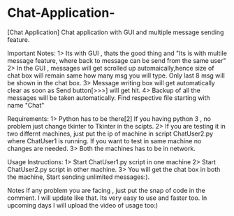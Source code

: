 # Chat-Application-
[Chat Application] Chat application with GUI and multiple message sending feature.

Important Notes:
1> Its with GUI , thats the good thing and "Its is with multile message feature, where back to message can be send from the same user"
2> In the GUI , messages will get scrolled up automaically,hence size of chat box will remain same how many msg you will type. Only last 8 msg will be shown in the chat box.
3> Message writing box will get automatically clear as soon as Send button[>>>] will get hit.
4> Backup of all the messages will be taken automatically. Find respective file starting with name "Chat"

Requirements:
1> Python has to be there[2]
If you having python 3 , no problem just change tkinter to Tkinter in the scipts.
2> If you are testing it in two differnt machines, just put the ip of machine in script ChatUser2.py where ChatUser1 is running.
If you want to test in same machine no changes are needed.
3> Both the machines has to be in network.

Usage Instructions:
1> Start ChatUser1.py script in one machine 
2> Start ChatUser2.py script in other machine. 
3> You will get the chat box in both the machine, Start sending unlimited messages:).

Notes
If any problem you are facing , just put the snap of code in the comment. I will update like that.
Its very easy to use and faster too.
In upcoming days I will upload the video of usage too:)
